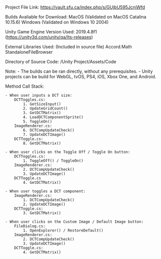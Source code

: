 Project File Link:
	https://vault.sfu.ca/index.php/s/GUjbU595JcnjWfd

Builds Avaliable for Download:
	MacOS		(Validated on MacOS Catalina 10.15.6)
	Windows		(Validated on Windows 10 2004)

Unity Game Engine Version Used:
	2019.4.8f1	(https://unity3d.com/unity/qa/lts-releases)

External Libraries Used:	(Included in source file)
	Accord.Math
	StandaloneFileBrowser

Directory of Source Code:
	/Unity Project/Assets/Code

Note:
	- The builds can be ran directly, without any prerequisites.
	- Unity projects can be build for WebGL, tvOS, PS4, iOS, Xbox One, and Android.

Method Call Stack:

	- When user inputs a DCT size:
		DCTToggles.cs:
			1. GetSizeInput()
			2. UpdateGridCount()
			3. GetDCTMatrix()
			4. LoadDCTComponentSprite()
			5. ToggleOn()
		ImageRenderer.cs:
			6. DCTCompUpdateCheck()
			7. UpdateDCTImage()
		DCTToggle.cs:
			8. GetDCTMatrix()

	- When user clicks on the Toggle Off / Toggle On button:
		DCTToggles.cs:
			1. ToggleOff() / ToggleOn()
		ImageRenderer.cs:
			2. DCTCompUpdateCheck()
			3. UpdateDCTImage()
		DCTToggle.cs
			4. GetDCTMatrix()

	- When user toggles a DCT component:
		ImageRenderer.cs:
			1. DCTCompUpdateCheck()
			2. UpdateDCTImage()
		DCTToggle.cs:
			3. GetDCTMatrix()

	- When user clicks on the Custom Image / Default Image button:
		FileDialog.cs:
			1. OpenExplorer() / RestoreDefault()
		ImageRenderer.cs:
			2. DCTCompUpdateCheck()
			3. UpdateDCTImage()
		DCTToggle.cs:
			4. GetDCTMatrix()

